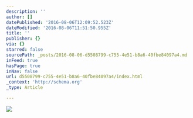 ```yaml
---
description: ''
author: []
datePublished: '2016-08-06T12:09:52.523Z'
dateModified: '2016-08-06T11:51:50.955Z'
title: ''
publisher: {}
via: {}
starred: false
sourcePath: _posts/2016-08-06-d5508799-c755-4e51-b8a6-40fbe84097a4.md
inFeed: true
hasPage: true
inNav: false
url: d5508799-c755-4e51-b8a6-40fbe84097a4/index.html
_context: 'http://schema.org'
_type: Article

---
```

![](https://the-grid-user-content.s3-us-west-2.amazonaws.com/dc433ca7-456c-4f76-834f-e0d649ef7957.png)